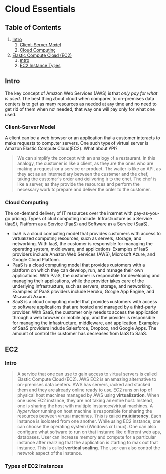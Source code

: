 # Cloud Essentials
## Table of Contents
1. [Intro](#Intro)
    1. [Client-Server Model](#client-server-model)
    2. [Cloud Computing](#cloud-computing)
2. [Elastic Compute Cloud (EC2)](#EC2)
    1. [Intro](#Intro)
    2. [EC2 Instance Types](#types-of-ec2-instances)
## Intro
The key concept of Amazon Web Services (AWS) is that *only pay for what is used*. The best thing about cloud when compared to on-premises data centers is to get as many resources as needed at any time and no need to get rid of them when not needed, that way one will pay only for what one used.
### Client-Server Model
A client can be a web browser or an application that a customer interacts to make requests to computer servers. One such type of virtual server is Amazon Elastic Compute Cloud(EC2). What about API?
> We can simplify the concept with an analogy of a restaurant. In this analogy, the customer is like a client, as they are the ones who are making a request for a service or product. The waiter is like an API, as they act as an intermediary between the customer and the chef, taking the customer's order and delivering it to the chef. The chef is like a server, as they provide the resources and perform the necessary work to prepare and deliver the order to the customer.
### Cloud Computing
The on-demand delivery of IT resources over the internet with pay-as-you-go pricing. Types of clud computing include: Infrastructure as a Service (IaaS), Platform as a Service (PaaS) and Software as a Service (SaaS).
* IaaS is a cloud computing model that provides customers with access to virtualized computing resources, such as servers, storage, and networking. With IaaS, the customer is responsible for managing the operating system, middleware, and applications. Examples of IaaS providers include Amazon Web Services (AWS), Microsoft Azure, and Google Cloud Platform.
* PaaS is a cloud computing model that provides customers with a platform on which they can develop, run, and manage their own applications. With PaaS, the customer is responsible for developing and managing their applications, while the provider takes care of the underlying infrastructure, such as servers, storage, and networking. Examples of PaaS providers include Heroku, Google App Engine, and Microsoft Azure.
* SaaS is a cloud computing model that provides customers with access to software applications that are hosted and managed by a third-party provider. With SaaS, the customer only needs to access the application through a web browser or mobile app, and the provider is responsible for managing the infrastructure, middleware, and application. Examples of SaaS providers include Salesforce, Dropbox, and Google Apps.
The amount of control the customer has decreases from IaaS to SaaS.
## EC2
### Intro
> A service that one can use to gain access to virtual servers is called Elastic Compute Cloud (EC2).
AWS EC2 is an amazing alternative to on-premises data centers. AWS has servers, racked and stacked them and they are already online ready to use. EC2 runs on top of physical host machines managed by AWS using **virtualization**. When one uses EC2 instance, they are not taking an entire host. Instead, one is sharing the host with multiple instances/virtual machines. A *hypervisor* running on host machine is responsible for sharing the resources between virtual machines. This is called **multilatency**. Each instance is isoloated from one another. 
While using EC2 instance, one can choose the operating system (Windows or Linux). One can also configure what software to run on that instance like different web aps, databases. User can increase memory and compute for a particular instance after realizing that the application is starting to max out that instance. This is called **vertical scaling**. The user can also control the netwrok aspect of the instance.
### Types of EC2 Instances
